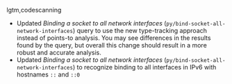 lgtm,codescanning
* Updated _Binding a socket to all network interfaces_ (`py/bind-socket-all-network-interfaces`) query to use the new type-tracking approach instead of points-to analysis. You may see differences in the results found by the query, but overall this change should result in a more robust and accurate analysis.
* Updated _Binding a socket to all network interfaces_ (`py/bind-socket-all-network-interfaces`) to recognize binding to all interfaces in IPv6 with hostnames `::` and `::0`

